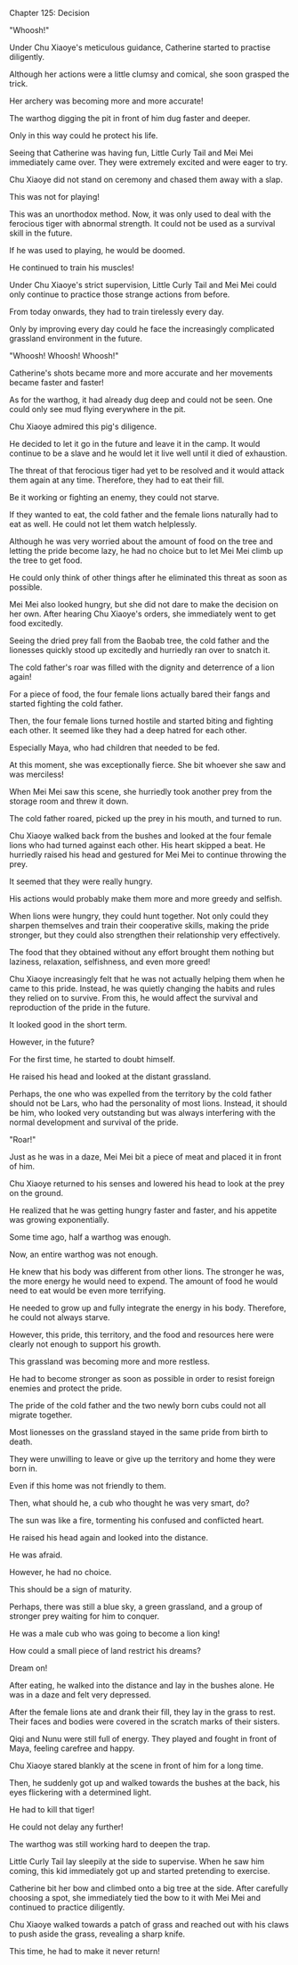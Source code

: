 Chapter 125: Decision

"Whoosh\!"

Under Chu Xiaoye's meticulous guidance, Catherine started to practise diligently.

Although her actions were a little clumsy and comical, she soon grasped the trick.

Her archery was becoming more and more accurate\!

The warthog digging the pit in front of him dug faster and deeper.

Only in this way could he protect his life.

Seeing that Catherine was having fun, Little Curly Tail and Mei Mei immediately came over. They were extremely excited and were eager to try.

Chu Xiaoye did not stand on ceremony and chased them away with a slap.

This was not for playing\!

This was an unorthodox method. Now, it was only used to deal with the ferocious tiger with abnormal strength. It could not be used as a survival skill in the future.

If he was used to playing, he would be doomed.

He continued to train his muscles\!

Under Chu Xiaoye's strict supervision, Little Curly Tail and Mei Mei could only continue to practice those strange actions from before.

From today onwards, they had to train tirelessly every day.

Only by improving every day could he face the increasingly complicated grassland environment in the future.

"Whoosh\! Whoosh\! Whoosh\!"

Catherine's shots became more and more accurate and her movements became faster and faster\!

As for the warthog, it had already dug deep and could not be seen. One could only see mud flying everywhere in the pit.

Chu Xiaoye admired this pig's diligence.

He decided to let it go in the future and leave it in the camp. It would continue to be a slave and he would let it live well until it died of exhaustion.

The threat of that ferocious tiger had yet to be resolved and it would attack them again at any time. Therefore, they had to eat their fill.

Be it working or fighting an enemy, they could not starve.

If they wanted to eat, the cold father and the female lions naturally had to eat as well. He could not let them watch helplessly.

Although he was very worried about the amount of food on the tree and letting the pride become lazy, he had no choice but to let Mei Mei climb up the tree to get food.

He could only think of other things after he eliminated this threat as soon as possible.

Mei Mei also looked hungry, but she did not dare to make the decision on her own. After hearing Chu Xiaoye's orders, she immediately went to get food excitedly.

Seeing the dried prey fall from the Baobab tree, the cold father and the lionesses quickly stood up excitedly and hurriedly ran over to snatch it.

The cold father's roar was filled with the dignity and deterrence of a lion again\!

For a piece of food, the four female lions actually bared their fangs and started fighting the cold father.

Then, the four female lions turned hostile and started biting and fighting each other. It seemed like they had a deep hatred for each other.

Especially Maya, who had children that needed to be fed.

At this moment, she was exceptionally fierce. She bit whoever she saw and was merciless\!

When Mei Mei saw this scene, she hurriedly took another prey from the storage room and threw it down.

The cold father roared, picked up the prey in his mouth, and turned to run.

Chu Xiaoye walked back from the bushes and looked at the four female lions who had turned against each other. His heart skipped a beat. He hurriedly raised his head and gestured for Mei Mei to continue throwing the prey.

It seemed that they were really hungry.

His actions would probably make them more and more greedy and selfish.

When lions were hungry, they could hunt together. Not only could they sharpen themselves and train their cooperative skills, making the pride stronger, but they could also strengthen their relationship very effectively.

The food that they obtained without any effort brought them nothing but laziness, relaxation, selfishness, and even more greed\!

Chu Xiaoye increasingly felt that he was not actually helping them when he came to this pride. Instead, he was quietly changing the habits and rules they relied on to survive. From this, he would affect the survival and reproduction of the pride in the future.

It looked good in the short term.

However, in the future?

For the first time, he started to doubt himself.

He raised his head and looked at the distant grassland.

Perhaps, the one who was expelled from the territory by the cold father should not be Lars, who had the personality of most lions. Instead, it should be him, who looked very outstanding but was always interfering with the normal development and survival of the pride.

"Roar\!"

Just as he was in a daze, Mei Mei bit a piece of meat and placed it in front of him.

Chu Xiaoye returned to his senses and lowered his head to look at the prey on the ground.

He realized that he was getting hungry faster and faster, and his appetite was growing exponentially.

Some time ago, half a warthog was enough.

Now, an entire warthog was not enough.

He knew that his body was different from other lions. The stronger he was, the more energy he would need to expend. The amount of food he would need to eat would be even more terrifying.

He needed to grow up and fully integrate the energy in his body. Therefore, he could not always starve.

However, this pride, this territory, and the food and resources here were clearly not enough to support his growth.

This grassland was becoming more and more restless.

He had to become stronger as soon as possible in order to resist foreign enemies and protect the pride.

The pride of the cold father and the two newly born cubs could not all migrate together.

Most lionesses on the grassland stayed in the same pride from birth to death.

They were unwilling to leave or give up the territory and home they were born in.

Even if this home was not friendly to them.

Then, what should he, a cub who thought he was very smart, do?

The sun was like a fire, tormenting his confused and conflicted heart.

He raised his head again and looked into the distance.

He was afraid.

However, he had no choice.

This should be a sign of maturity.

Perhaps, there was still a blue sky, a green grassland, and a group of stronger prey waiting for him to conquer.

He was a male cub who was going to become a lion king\!

How could a small piece of land restrict his dreams?

Dream on\!

After eating, he walked into the distance and lay in the bushes alone. He was in a daze and felt very depressed.

After the female lions ate and drank their fill, they lay in the grass to rest. Their faces and bodies were covered in the scratch marks of their sisters.

Qiqi and Nunu were still full of energy. They played and fought in front of Maya, feeling carefree and happy.

Chu Xiaoye stared blankly at the scene in front of him for a long time.

Then, he suddenly got up and walked towards the bushes at the back, his eyes flickering with a determined light.

He had to kill that tiger\!

He could not delay any further\!

The warthog was still working hard to deepen the trap.

Little Curly Tail lay sleepily at the side to supervise. When he saw him coming, this kid immediately got up and started pretending to exercise.

Catherine bit her bow and climbed onto a big tree at the side. After carefully choosing a spot, she immediately tied the bow to it with Mei Mei and continued to practice diligently.

Chu Xiaoye walked towards a patch of grass and reached out with his claws to push aside the grass, revealing a sharp knife.

This time, he had to make it never return\!
